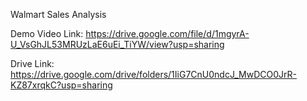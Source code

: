 Walmart Sales Analysis <br />


Demo Video Link: https://drive.google.com/file/d/1mgyrA-U_VsGhJL53MRUzLaE6uEi_TiYW/view?usp=sharing <br />

Drive Link: https://drive.google.com/drive/folders/1IiG7CnU0ndcJ_MwDCO0JrR-KZ87xrqkC?usp=sharing <br />


